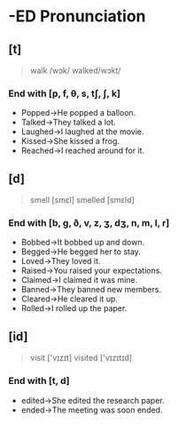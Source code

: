 # -ED Pronunciation

## [t]

> walk /wɔk/
> walked/wɔkt/

### End with [p, f, θ, s, tʃ, ʃ, k]

* Popped→He popped a balloon. 
* Talked→They talked a lot. 
* Laughed→I laughed at the movie.
* Kissed→She kissed a frog.
* Reached→I reached around for it.

## [d]

> smell [smɛl] 
> smelled [smɛld]

### End with [b, g, ð, v, z, ʒ, dʒ, n, m, l, r]

* Bobbed→It bobbed up and down.
* Begged→He begged her to stay. 
* Loved→They loved it.
* Raised→You raised your expectations.
* Claimed→I claimed it was mine.
* Banned→They banned new members.
* Cleared→He cleared it up.
* Rolled→I rolled up the paper.

## [id]

> visit ['vɪzɪt]
> visited ['vɪzɪtɪd]

### End with [t, d]

* edited→She edited the research paper. 
* ended→The meeting was soon ended.
